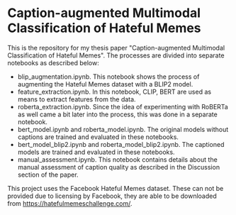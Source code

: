 # Caption-augmented Multimodal Classification of Hateful Memes

This is the repository for my thesis paper "Caption-augmented Multimodal Classification of Hateful Memes". The processes are divided into separate notebooks as described below:
- blip_augmentation.ipynb. This notebook shows the process of augmenting the Hateful Memes dataset with a BLIP2 model.
- feature_extraction.ipynb. In this notebook, CLIP, BERT are used as means to extract features from the data.
- roberta_extraction.ipynb. Since the idea of experimenting with RoBERTa as well came a bit later into the process, this was done in a separate notebook.
- bert_model.ipynb and roberta_model.ipynb. The original models without captions are trained and evaluated in these notebooks.
- bert_model_blip2.ipynb and roberta_model_blip2.ipynb. The captioned models are trained and evaluated in these notebooks.
- manual_assessment.ipynb. This notebook contains details about the manual assessment of caption quality as described in the Discussion section of the paper.

This project uses the Facebook Hateful Memes dataset. These can not be provided due to licensing by Facebook, they are able to be downloaded from https://hatefulmemeschallenge.com/.
